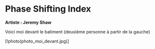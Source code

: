 # Phase Shifting Index
**Artiste : Jeremy Shaw**

Voici moi devant le batiment (deuxième personne à partir de la gauche)

[!photo(photo_moi_devant.jpg)]
